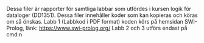 Dessa filer är rapporter för samtliga labbar som utfördes i kursen logik för dataloger (DD1351). Dessa filer innehåller koder som kan kopieras och köras om så önskas. 
Labb 1 (Labbkod i PDF format) koden körs på hemsidan SWI-Prolog, länk: https://www.swi-prolog.org/ 
Labb 2 och 3 utförs endast på cmd:n
